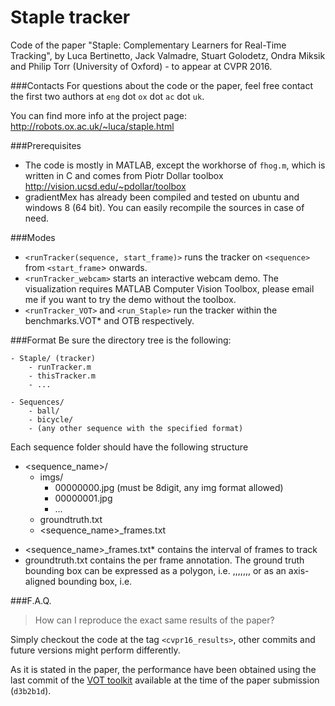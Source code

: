 # Staple tracker
Code of the paper "Staple: Complementary Learners for Real-Time Tracking", by Luca Bertinetto, Jack Valmadre, Stuart Golodetz, Ondra Miksik and Philip Torr (University of Oxford) - to appear at CVPR 2016.

###Contacts
For questions about the code or the paper, feel free contact the first two authors at `eng` dot `ox` dot `ac` dot `uk`.

You can find more info at the project page: http://robots.ox.ac.uk/~luca/staple.html

###Prerequisites
 - The code is mostly in MATLAB, except the workhorse of `fhog.m`, which is written in C and comes from Piotr Dollar toolbox http://vision.ucsd.edu/~pdollar/toolbox
 - gradientMex has already been compiled and tested on ubuntu and windows 8 (64 bit). You can easily recompile the sources in case of need.

###Modes
* `<runTracker(sequence, start_frame)>` runs the tracker on `<sequence>` from `<start_frame`> onwards.
* `<runTracker_webcam>` starts an interactive webcam demo. The visualization requires MATLAB Computer Vision Toolbox, please email me if you want to try the demo without the toolbox.
* `<runTracker_VOT>` and `<run_Staple>` run the tracker within the benchmarks.VOT* and OTB respectively.

###Format
 Be sure the directory tree is the following:

    - Staple/ (tracker)
        - runTracker.m
        - thisTracker.m
        - ... 

    - Sequences/
        - ball/
        - bicycle/
        - (any other sequence with the specified format)

Each sequence folder should have the following structure
- <sequence_name>/
    - imgs/
        - 00000000.jpg (must be 8digit, any img format allowed)
        - 00000001.jpg
        - ...
    - groundtruth.txt
    - <sequence_name>_frames.txt

* <sequence_name>_frames.txt* contains the interval of frames to track
* groundtruth.txt contains the per frame annotation.
The ground truth bounding box can be expressed as a polygon, i.e.
<x1>,<y1>,<x2>,<y2>,<x3>,<y3>,<x4>,<y4>
or as an axis-aligned bounding box, i.e.
<top-x><top-y><width><height>

###F.A.Q.
> How can I reproduce the exact same results of the paper?

Simply checkout the code at the tag `<cvpr16_results>`, other commits and future versions might perform differently.

As it is stated in the paper, the performance have been obtained using the last commit of the [VOT toolkit](https://github.com/votchallenge/vot-toolkit) available at the time of the paper submission (`d3b2b1d`).

